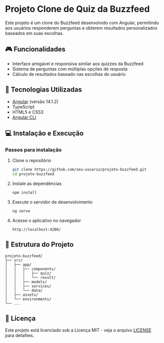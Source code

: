 # Projeto Clone de Quiz da Buzzfeed

Este projeto é um clone do Buzzfeed desenvolvido com Angular, permitindo aos usuários responderem perguntas e obterem resultados personalizados baseados em suas escolhas.

## 🎮 Funcionalidades

- Interface amigável e responsiva similar aos quizzes da Buzzfeed
- Sistema de perguntas com múltiplas opções de resposta
- Cálculo de resultados baseado nas escolhas do usuário

## 🚀 Tecnologias Utilizadas

- [Angular](https://angular.io/) (versão 14.1.2)
- TypeScript
- HTML5 e CSS3
- [Angular CLI](https://github.com/angular/angular-cli)

## 💻 Instalação e Execução

### Passos para instalação

1. Clone o repositório
   ```bash
   git clone https://github.com/seu-usuario/projeto-buzzfeed.git
   cd projeto-buzzfeed
   ```

2. Instale as dependências
   ```bash
   npm install
   ```

3. Execute o servidor de desenvolvimento
   ```bash
   ng serve
   ```

4. Acesse o aplicativo no navegador
   ```
   http://localhost:4200/
   ```

## 📁 Estrutura do Projeto

```
projeto-buzzfeed/
├── src/
│   ├── app/
│   │   ├── components/
│   │   │   ├── quiz/
│   │   │   └── result/
│   │   ├── models/
│   │   ├── services/
│   │   └── data/
│   ├── assets/
│   └── environments/
└── ...
```

## 📄 Licença

Este projeto está licenciado sob a Licença MIT - veja o arquivo [LICENSE](LICENSE) para detalhes.
